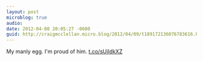 ```yaml
---
layout: post
microblog: true
audio: 
date: 2012-04-08 20:05:27 -0600
guid: http://craigmcclellan.micro.blog/2012/04/09/t189172136076783616.html
---
```

My manly egg. I'm proud of him. [t.co/sUiIdkXZ](http://t.co/sUiIdkXZ)

